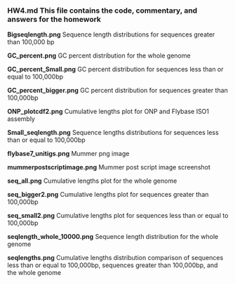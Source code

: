 ### **HW4.md** This file contains the code, commentary, and answers for the homework

**Bigseqlength.png** Sequence length distributions for sequences greater than 100,000 bp

**GC_percent.png** GC percent distribution for the whole genome

**GC_percent_Small.png** GC percent distribution for sequences less than or equal to 100,000bp

**GC_percent_bigger.png** GC percent distribution for sequences greater than 100,000bp

**ONP_plotcdf2.png** Cumulative lengths plot for ONP and Flybase ISO1 assembly

**Small_seqlength.png** Sequence lengths distributions for sequences less than or equal to 100,000bp

**flybase7_unitigs.png** Mummer png image

**mummerpostscriptimage.png** Mummer post script image screenshot

**seq_all.png** Cumulative lengths plot for the whole genome

**seq_bigger2.png** Cumulative lengths plot for sequences greater than 100,000bp

**seq_small2.png** Cumulative lengths plot for sequences less than or equal to 100,000bp

**seqlength_whole_10000.png** Sequence length distribution for the whole genome

**seqlengths.png** Cumulative lengths distribution comparison of sequences less than or equal to 100,000bp, sequences greater than 100,000bp, and the whole genome
